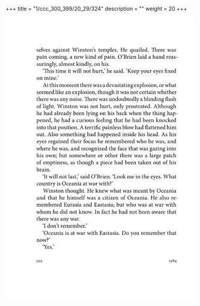 +++
title = "1/ccc_300_399/20_29/324"
description = ""
weight = 20
+++

<img class="center-fit-jpg" src="/jpg_/out_jpg_1984__324.jpg" ></img>

